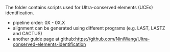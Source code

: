 The folder contains scripts used for Ultra-conserved elements (UCEs) identification.
- pipeline order: 0X - 0X.X
- alignment can be generated using different programs (e.g. LAST, LASTZ and CACTUS)
- another guide page at github:https://github.com/NiniWang/Ultra-conserved-elements-identification
